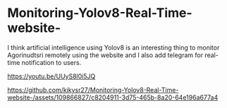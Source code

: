 # Monitoring-Yolov8-Real-Time-website-
I think artificial intelligence using Yolov8 is an interesting thing to monitor Agorinudtsri remotely using the website and I also add telegram for real-time notification to users.

https://youtu.be/UUyS8l0i5JQ

https://github.com/kikysr27/Monitoring-Yolov8-Real-Time-website-/assets/109866827/c8204911-3d75-465b-8a20-64e196a677a4

